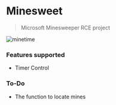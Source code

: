 # Minesweet

> Microsoft Minesweeper RCE project

![minetime](https://github.com/danielsmith0612/Minesweet/blob/master/ref/runMinesweet.gif)



### Features supported

* Timer Control



### To-Do

* The function to locate mines

